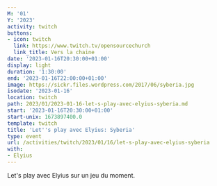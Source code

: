 ```yaml
---
M: '01'
Y: '2023'
activity: twitch
buttons:
- icon: twitch
  link: https://www.twitch.tv/opensourcechurch
  link_title: Vers la chaine
date: '2023-01-16T20:30:00+01:00'
display: light
duration: '1:30:00'
end: '2023-01-16T22:00:00+01:00'
image: https://sickr.files.wordpress.com/2017/06/syberia.jpg
isodate: '2023-01-16'
location: twitch
path: 2023/01/2023-01-16-let-s-play-avec-elyius-syberia.md
start: '2023-01-16T20:30:00+01:00'
start-unix: 1673897400.0
template: twitch
title: 'Let''s play avec Elyius: Syberia'
type: event
url: /activities/twitch/2023/01/16/let-s-play-avec-elyius-syberia
with:
- Elyius
---
```

Let's play avec Elyius sur un jeu du moment.